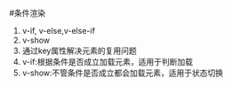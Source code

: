 #条件渲染
1. v-if, v-else,v-else-if
2. v-show
3. 通过key属性解决元素的复用问题
4. v-if:根据条件是否成立加载元素，适用于判断加载
5. v-show:不管条件是否成立都会加载元素，适用于状态切换